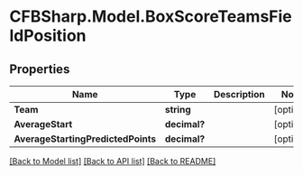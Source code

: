 # CFBSharp.Model.BoxScoreTeamsFieldPosition
## Properties

Name | Type | Description | Notes
------------ | ------------- | ------------- | -------------
**Team** | **string** |  | [optional] 
**AverageStart** | **decimal?** |  | [optional] 
**AverageStartingPredictedPoints** | **decimal?** |  | [optional] 

[[Back to Model list]](../README.md#documentation-for-models) [[Back to API list]](../README.md#documentation-for-api-endpoints) [[Back to README]](../README.md)

